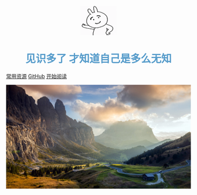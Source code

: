 <p align="center">
<img src="images/aoligei.jpg" width="100" height="80"/>
</p>


<!--<h2 align="center" style="color: #008678">思考</h2>

<h2 align="center" style="color: #FFA07A">心态</h2>
<h2 align="center" style="color: #0f218b">友善</h2>-->

<h1 align="center" style="color:rgba(20, 116, 181, 0.72)">见识多了 才知道自己是多么无知</h1>

[常用资源](https://www.kgtools.cn/)
[GitHub](https://gitee.com/Feize1995/docsify)
[开始阅读](#大梦谁先觉，平生我自知)		<!--指定的封面页内需要包含此标题,链接格式为"(#任意标题名)",在Markdown编辑器中，#符号用于表示不同级别的标题-->

 

![](images/2.jpg)

